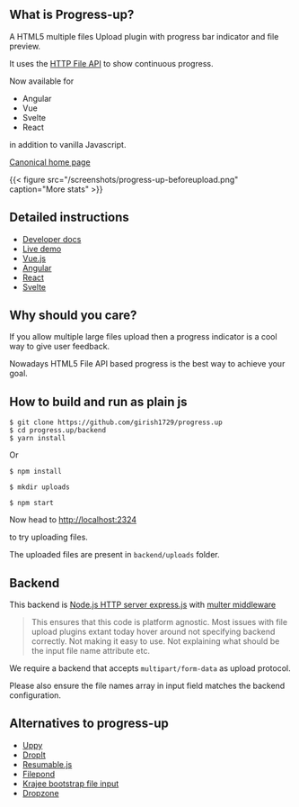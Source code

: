 ## What is Progress-up?

A HTML5 multiple files Upload plugin with progress bar indicator and
file preview.

It uses the [HTTP File API](https://www.w3.org/TR/FileAPI/) to show continuous progress.

Now available for 

- Angular 
- Vue 
- Svelte 
- React

in addition to vanilla Javascript.

[Canonical home page](https://progress-up.live)

 {{< figure src="/screenshots/progress-up-beforeupload.png" caption="More stats" >}}
 
## Detailed instructions

- [Developer docs](https://progress-up.live/docs)
- [Live demo](https://progress-up.live/demo)
- [Vue.js](https://progress-up.live/docs/vue)
- [Angular](https://progress-up.live/docs/angular)
- [React](https://progress-up.live/docs/react)
- [Svelte](https://progress-up.live/docs/svelte)
 
## Why should you care?

If you allow multiple large files upload then a progress indicator is a
cool way to give user feedback.

Nowadays HTML5 File API based progress is the best way to achieve your
goal.


## How to build and run as plain js

```shell
$ git clone https://github.com/girish1729/progress.up
$ cd progress.up/backend
$ yarn install
```

Or

```shell
$ npm install

$ mkdir uploads

$ npm start
```

Now head to [http://localhost:2324](http://localhost:2324)

to try uploading files.

The uploaded files are present in `backend/uploads` folder.

## Backend

This backend is [Node.js HTTP server express.js](https://expressjs.com) with [multer middleware](http://expressjs.com/en/resources/middleware/multer.html)

> This ensures that this code is platform agnostic.
> Most issues with file upload plugins extant today hover around
> not specifying backend correctly. Not making it easy to use.
> Not explaining what should be the input file name attribute etc.

We require a backend that accepts `multipart/form-data` as upload
protocol.

Please also ensure the file names array in input field matches the
backend configuration.

## Alternatives to progress-up

- [Uppy](https://github.com/transloadit/uppy)
- [DropIt](https://github.com/ThalKod/DropIt)
- [Resumable.js](https://github.com/23/resumable.js)
- [Filepond](https://github.com/pqina/filepond)
- [Krajee bootstrap file input](https://github.com/kartik-v/bootstrap-fileinput)
- [Dropzone](https://github.com/dropzone/dropzone)
